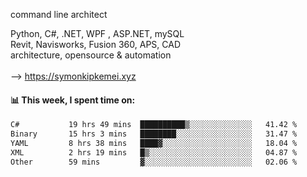 command line architect

Python, C#, .NET, WPF , ASP.NET, mySQL <br>
Revit, Navisworks, Fusion 360, APS, CAD <br>
architecture, opensource & automation<br>
<br>
--> https://symonkipkemei.xyz

#### 📊 This week, I spent time on:
<!--START_SECTION:waka-->

```txt
C#           19 hrs 49 mins  ██████████▒░░░░░░░░░░░░░░   41.42 %
Binary       15 hrs 3 mins   ████████░░░░░░░░░░░░░░░░░   31.47 %
YAML         8 hrs 38 mins   ████▓░░░░░░░░░░░░░░░░░░░░   18.04 %
XML          2 hrs 19 mins   █▒░░░░░░░░░░░░░░░░░░░░░░░   04.87 %
Other        59 mins         ▓░░░░░░░░░░░░░░░░░░░░░░░░   02.06 %
```

<!--END_SECTION:waka-->
